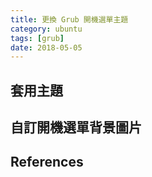 ```yaml
---
title: 更換 Grub 開機選單主題
category: ubuntu
tags: [grub]
date: 2018-05-05
---
```


## 套用主題

## 自訂開機選單背景圖片


## References